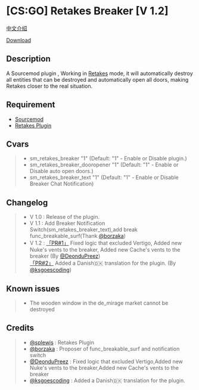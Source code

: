 [CS:GO] Retakes Breaker [V 1.2]
===================

[中文介绍](https://github.com/RoyZ-CSGO/Retakes_Breaker/blob/master/readme-zh-CN.md)


[Download](https://github.com/RoyZ-CSGO/Retakes_Breaker/releases/latest)


Description
-------------
A Sourcemod plugin , Working in [Retakes](https://github.com/splewis/csgo-retakes) mode, it will automatically destroy all entities that can be destroyed and automatically open all doors, making Retakes closer to the real situation.

Requirement
-------------
- [Sourcemod](https://github.com/alliedmodders/sourcemod)
- [Retakes Plugin](https://github.com/splewis/csgo-retakes)

Cvars
-------------
> - sm_retakes_breaker "1" (Default: "1" - Enable or Disable plugin.)
> - sm_retakes_breaker_dooropener "1" (Default: "1" - Enable or Disable auto open doors.)
> - sm_retakes_breaker_text "1" (Default: "1" - Enable or Disable Breaker Chat Notification)

Changelog
-------------
> - V 1.0 : Release of the plugin.
> - V 1.1 : Add Breaker Notification Switch(sm_retakes_breaker_text),add break func_breakable_surf(Thank [@borzaka](https://forums.alliedmods.net/member.php?u=300959))
> - V 1.2 : [「PR#1」](https://github.com/RoyZ-CSGO/Retakes_Breaker/pull/1)
Fixed logic that excluded Vertigo,
Added new Nuke's vents to the breaker,
Added new Cache's vents to the breaker
(By [@DeonduPreez](https://github.com/DeonduPreez))<br>[「PR#2」](https://github.com/RoyZ-CSGO/Retakes_Breaker/pull/2)
Added a Danish🇩🇰 translation for the plugin.
(By [@ksgoescoding](https://github.com/ksgoescoding))

Known issues
-------------
> - The wooden window in the de_mirage market cannot be destroyed

Credits
-------------
> - [@splewis](https://github.com/splewis) : Retakes Plugin
> - [@borzaka](https://forums.alliedmods.net/member.php?u=300959) : Proposer of func_breakable_surf and notification switch
> - [@DeonduPreez](https://github.com/DeonduPreez) : Fixed logic that excluded Vertigo,Added new Nuke's vents to the breaker,Added new Cache's vents to the breaker
> - [@ksgoescoding](https://github.com/ksgoescoding) : Added a Danish🇩🇰 translation for the plugin.
